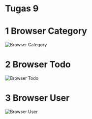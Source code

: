 # Tugas 9

# 1 Browser Category
![Browser Category](<(image.png)>)

# 2 Browser Todo
![Browser Todo](<(image-1.png)>)

# 3 Browser User
![Browser User](<(image-2.png)>)